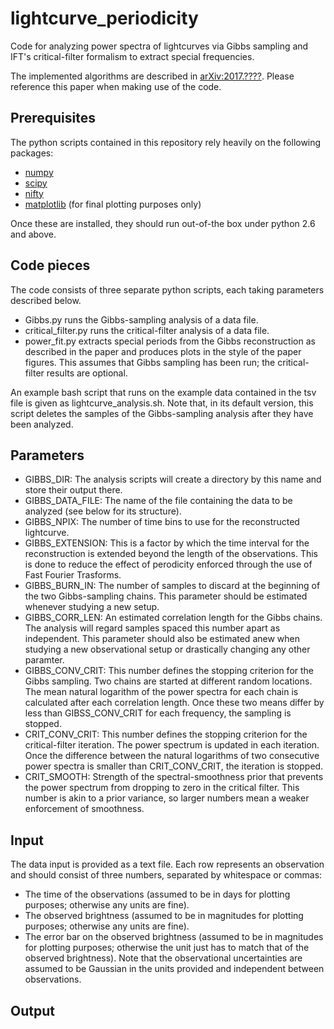 # lightcurve_periodicity

Code for analyzing power spectra of lightcurves via Gibbs sampling and IFT's critical-filter formalism to extract special frequencies.

The implemented algorithms are described in [arXiv:2017.????](http://www.arxiv.org/abs/????). Please reference this paper when making use of the code.


## Prerequisites

The python scripts contained in this repository rely heavily on the following packages:
* [numpy](http://www.numpy.org)
* [scipy](https://www.scipy.org)
* [nifty](http://wwwmpa.mpa-garching.mpg.de/ift/nifty/)
* [matplotlib](http://matplotlib.org) (for final plotting purposes only)

Once these are installed, they should run out-of-the box under python 2.6 and above.


## Code pieces

The code consists of three separate python scripts, each taking parameters described below.
* Gibbs.py runs the Gibbs-sampling analysis of a data file.
* critical_filter.py runs the critical-filter analysis of a data file.
* power_fit.py extracts special periods from the Gibbs reconstruction as described in the paper and produces plots in the style of the paper figures. This assumes that Gibbs sampling has been run; the critical-filter results are optional.

An example bash script that runs on the example data contained in the tsv file is given as lightcurve_analysis.sh. Note that, in its default version, this script deletes the samples of the Gibbs-sampling analysis after they have been analyzed.


## Parameters

* GIBBS_DIR: The analysis scripts will create a directory by this name and store their output there.
* GIBBS_DATA_FILE: The name of the file containing the data to be analyzed (see below for its structure).
* GIBBS_NPIX: The number of time bins to use for the reconstructed lightcurve.
* GIBBS_EXTENSION: This is a factor by which the time interval for the reconstruction is extended beyond the length of the observations. This is done to reduce the effect of perodicity enforced through the use of Fast Fourier Trasforms.
* GIBBS_BURN_IN: The number of samples to discard at the beginning of the two Gibbs-sampling chains. This parameter should be estimated whenever studying a new setup.
* GIBBS_CORR_LEN: An estimated correlation length for the Gibbs chains. The analysis will regard samples spaced this number apart as independent. This parameter should also be estimated anew when studying a new observational setup or drastically changing any other paramter.
* GIBBS_CONV_CRIT: This number defines the stopping criterion for the Gibbs sampling. Two chains are started at different random locations. The mean natural logarithm of the power spectra for each chain is calculated after each correlation length. Once these two means differ by less than GIBSS_CONV_CRIT for each frequency, the sampling is stopped.
* CRIT_CONV_CRIT: This number defines the stopping criterion for the critical-filter iteration. The power spectrum is updated in each iteration. Once the difference between the natural logarithms of two consecutive power spectra is smaller than CRIT_CONV_CRIT, the iteration is stopped.
* CRIT_SMOOTH: Strength of the spectral-smoothness prior that prevents the power spectrum from dropping to zero in the critical filter. This number is akin to a prior variance, so larger numbers mean a weaker enforcement of smoothness.


## Input

The data input is provided as a text file. Each row represents an observation and should consist of three numbers, separated by whitespace or commas:
* The time of the observations (assumed to be in days for plotting purposes; otherwise any units are fine).
* The observed brightness (assumed to be in magnitudes for plotting purposes; otherwise any units are fine).
* The error bar on the observed brightness (assumed to be in magnitudes for plotting purposes; otherwise the unit just has to match that of the observed brightness).
Note that the observational uncertainties are assumed to be Gaussian in the units provided and independent between observations. 


## Output

